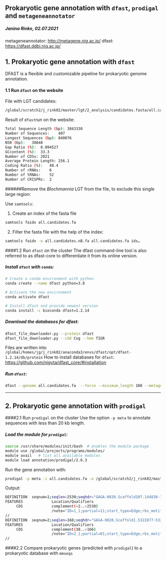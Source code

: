 ## Prokaryotic gene annotation with `dfast`, `prodigal` and `metageneannotator`

##### Janina Rinke, 02.07.2021

metageneannotator: http://metagene.nig.ac.jp/
dfast: https://dfast.ddbj.nig.ac.jp/


## 1. Prokaryotic gene annotation with `dfast`
DFAST is a flexible and customizable pipeline for prokaryotic genome annotation.
#### 1.1 Run `dfast` on the website

File with LGT candidates:
```bash
/global/scratch2/j_rink02/master/lgt/2_analysis/candidates.fasta/all.candidates.fa
```
Result of `dfast`run on the website:
```bash
Total Sequence Length (bp):	3843330
Number of Sequences:	407
Longest Sequences (bp):	840076
N50 (bp):	38848
Gap Ratio (%):	0.094527
GCcontent (%):	33.3
Number of CDSs:	2021
Average Protein Length:	256.1
Coding Ratio (%):	40.4
Number of rRNAs:	6
Number of tRNAs:	52
Number of CRISPRs:	2
```

######Remove the *Blochmannia* LGT from the file, to exclude this single large region:

Use `samtools`:
1. Create an index of the fasta file
```bash
samtools faidx all.candidates.fa
```
2. Filter the fasta file with the help of the index:
```bash
samtools faidx -o all.candidates.nB.fa all.candidates.fa ids…
```

####1.2 Run `dfast` on the cluster
The dfast command-line tool is also referred to as dfast-core to differentiate it from its online version.
##### Install `dfast` with `conda`:
```bash
# Create a conda environment with python
conda create --name dfast python=3.8

# Activate the new environment
conda activate dfast

# Install dfast and provide newest version
conda install -c bioconda dfast=1.2.14
```

##### Download the databases for dfast:
```bash
dfast_file_downloader.py --protein dfast
dfast_file_downloader.py --cdd Cog --hmm TIGR
```
Files are written into `/global/homes/jg/j_rink02/anaconda3/envs/dfast/opt/dfast-1.2.14/db/protein`
How to install databases for `dfast`: https://github.com/nigyta/dfast_core/#installation

##### Run `dfast`:
```bash
dfast --genome all.candidates.fa  --force --minimum_length 100 --metagenome -o /global/scratch2/j_rink02/master/lgt/2_analysis/gene_annotation/dfast
```
-------------------------------------------------------------------------
## 2. Prokaryotic gene annotation with `prodigal`

####2.1 Run `prodigal` on the cluster
Use the option `-p meta` to annotate sequences with less than 20 kb length.

##### Load the module for `prodigal`:
```bash
source /usr/share/modules/init/bash  # enables the module package
module use /global/projects/programs/modules/
module avail   # list all available modules
module load annotation/prodigal/2.6.3
```  

Run the gene annotation with:
```bash
prodigal -p meta -i all.candidates.fa -o /global/scratch2/j_rink02/master/lgt/2_analysis/gene_annotation/annotated_genes_prodigal.gbk
```
Output:
```bash
DEFINITION  seqnum=1;seqlen=2530;seqhdr="GAGA-0020.Scaffold107.144838-147367";version=Prodigal.v2.6.3;run_type=Metagenomic;model="39|Rickettsia_conorii_Malish_7|B|32.4|11|1";gc_cont=32.40;transl_table=11;uses_sd=1
FEATURES             Location/Qualifiers
     CDS             complement(<2..>2530)
                     /note="ID=1_1;partial=11;start_type=Edge;rbs_motif=None;rbs_spacer=None;gc_cont=0.361;conf=99.99;score=348.99;cscore=347.38;sscore=1.61;rscore=0.00;uscore=0.00;tscore=1.61;"
//
DEFINITION  seqnum=2;seqlen=168;seqhdr="GAGA-0020.Scaffold1.5322877-5323044";version=Prodigal.v2.6.3;run_type=Metagenomic;model="0|Mycoplasma_bovis_PG45|B|29.3|4|1";gc_cont=29.30;transl_table=4;uses_sd=1
FEATURES             Location/Qualifiers
     CDS             complement(38..>166)
                     /note="ID=2_1;partial=01;start_type=Edge;rbs_motif=None;rbs_spacer=None;gc_cont=0.295;conf=98.17;score=17.33;cscore=14.11;sscore=3.22;rscore=0.00;uscore=0.00;tscore=3.22;"
//
```

####2.2 Compare prokaryotic genes (predicted with `prodigal`) to a prokaryotic database with `mmseqs`
